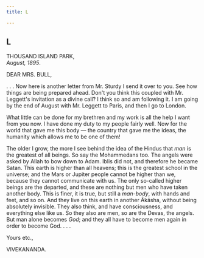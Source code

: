 ```yaml
---
title: L

---
```





  

  


## L

THOUSAND ISLAND PARK,  
*August, 1895*.

DEAR MRS. BULL,

. . . Now here is another letter from Mr. Sturdy I send it over to you.
See how things are being prepared ahead. Don't you think this coupled
with Mr. Leggett's invitation as a divine call? I think so and am
following it. I am going by the end of August with Mr. Leggett to Paris,
and then I go to London.

What little can be done for my brethren and my work is all the help I
want from you now. I have done my duty to my people fairly well. Now for
the world that gave me this body — the country that gave me the ideas,
the humanity which allows me to be one of them!

The older I grow, the more I see behind the idea of the Hindus that
*man* is the greatest of all beings. So say the Mohammedans too. The
angels were asked by Allah to bow down to Adam. Iblis did not, and
therefore he became Satan. This earth is higher than all heavens; this
is the greatest school in the universe; and the Mars or Jupiter people
cannot be higher than we, because they cannot communicate with us. The
only so-called higher beings are the departed, and these are nothing but
men who have taken another body. This is finer, it is true, but still a
*man-body*, with hands and feet, and so on. And they live on this earth
in another Âkāsha, without being absolutely invisible. They also think,
and have consciousness, and everything else like us. So they also are
men, so are the Devas, the angels. But man alone becomes *God*; and they
all have to become men again in order to become God. . . .

Yours etc.,

VIVEKANANDA.


